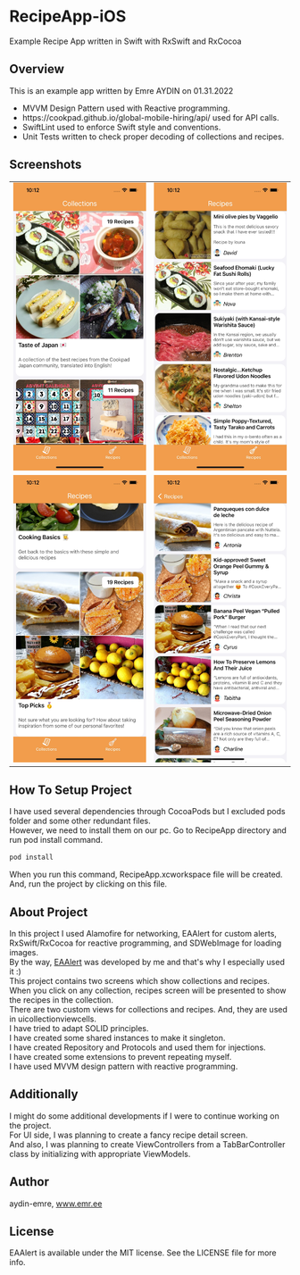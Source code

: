 # RecipeApp-iOS
Example Recipe App written in Swift with RxSwift and RxCocoa

## Overview
This is an example app written by Emre AYDIN on 01.31.2022<br>
<ul>
    <li>MVVM Design Pattern used with Reactive programming.</li>
    <li>https://cookpad.github.io/global-mobile-hiring/api/ used for API calls.</li>
    <li>SwiftLint used to enforce Swift style and conventions.</li>
    <li>Unit Tests written to check proper decoding of collections and recipes.</li>
</ul>

## Screenshots
<table>
  <tr>
    <td>
        <img src="/screenshots/1.jpg">
    </td>
    <td>
        <img src="/screenshots/2.jpg">
    </td>
  </tr>
  <tr>
    <td>
        <img src="/screenshots/3.jpg">
    </td>
    <td>
        <img src="/screenshots/4.jpg">
    </td>
  </tr>
</table>

## How To Setup Project
I have used several dependencies through CocoaPods but I excluded pods folder and some other redundant files.<br>
However, we need to install them on our pc. Go to RecipeApp directory and run pod install command.

```ruby
pod install
```

When you run this command, RecipeApp.xcworkspace file will be created.<br>
And, run the project by clicking on this file.

## About Project
In this project I used Alamofire for networking, EAAlert for custom alerts, RxSwift/RxCocoa for reactive programming, and SDWebImage for loading images.<br>
By the way, [EAAlert](https://cocoapods.org/pods/EAAlert) was developed by me and that's why I especially used it :)<br>
This project contains two screens which show collections and recipes. When you click on any collection, recipes screen will be presented to show the recipes in the collection.<br>
There are two custom views for collections and recipes. And, they are used in uicollectionviewcells.<br>
I have tried to adapt SOLID principles.<br>
I have created some shared instances to make it singleton.<br>
I have created Repository and Protocols and used them for injections.<br>
I have created some extensions to prevent repeating myself.<br>
I have used MVVM design pattern with reactive programming.<br>

## Additionally
I might do some additional developments if I were to continue working on the project.<br>
For UI side, I was planning to create a fancy recipe detail screen.<br>
And also, I was planning to create ViewControllers from a TabBarController class by initializing with appropriate ViewModels.<br>

## Author

aydin-emre, www.emr.ee

## License

EAAlert is available under the MIT license. See the LICENSE file for more info.
